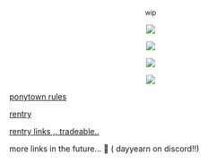 <p align="center" dir="auto">
<sub>wip </sub>

<p align="center" dir="auto">
<img src="https://files.catbox.moe/nmavn8.png" style="max-width: 100%; "></p>


<p align="center" dir="auto">
<img src="https://64.media.tumblr.com/ae171ed5b0b6f65a4063d82b5e4fd1fa/f8e5f1b8986d5e22-ca/s100x200/c187a6ace4c65ddc68d4461d902fb743d7602d68.gifv" style="max-width: 100%; "></p> <p align="center" dir="auto">
<img src="https://64.media.tumblr.com/a5653355b85edc9447981f446512434e/f8e5f1b8986d5e22-de/s100x200/1baa6b904cb99329d230973f84d54dc3614473a9.gifv" style="max-width: 100%; "></p> <p align="center" dir="auto">
<img src="https://64.media.tumblr.com/9d77bae1a7ce47afaf3f373d94ae34a6/f8e5f1b8986d5e22-9e/s100x200/5c54e710bb51faa7301c335a45687f4c8801d45f.gifv" style="max-width: 100%; "></p> 


[ponytown rules](https://rentry.co/tpkmuvix)


[rentry](https://rentry.co/billybeers)

[rentry links ,, tradeable..](https://rentry.co/wize)

more links in the future... 🤔 ( dayyearn on discord!!)

